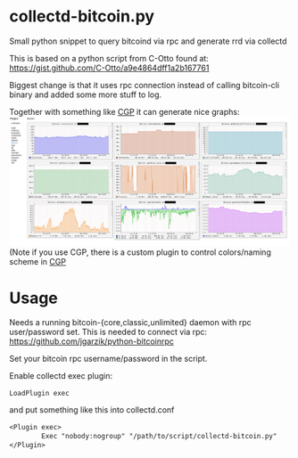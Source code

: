 collectd-bitcoin.py
======
Small python snippet to query bitcoind via rpc and generate rrd via collectd

This is based on a python script from C-Otto found at:
https://gist.github.com/C-Otto/a9e4864dff1a2b167761
 
Biggest change is that it uses rpc connection instead of calling
bitcoin-cli binary and added some more stuff to log.

Together with something like [CGP](https://github.com/pommi/CGP) it can generate nice graphs:
![Screenshot of CGP Graphpanel](collectd-bitcoin.png)
(Note if you use CGP, there is a custom plugin to control colors/naming scheme in [CGP](CGP/)

Usage
======

Needs a running bitcoin-{core,classic,unlimited} daemon with rpc user/password set.
This is needed to connect via rpc: https://github.com/jgarzik/python-bitcoinrpc

Set your bitcoin rpc username/password in the script.

Enable collectd exec plugin:
```
LoadPlugin exec
```

and put something like this into collectd.conf
```
<Plugin exec>
        Exec "nobody:nogroup" "/path/to/script/collectd-bitcoin.py"
</Plugin>
```
